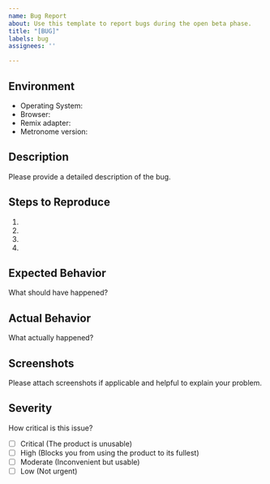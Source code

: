 ```yaml
---
name: Bug Report
about: Use this template to report bugs during the open beta phase.
title: "[BUG]"
labels: bug
assignees: ''

---
```


## Environment

- Operating System: 
- Browser:
- Remix adapter:
- Metronome version:

## Description

Please provide a detailed description of the bug.

## Steps to Reproduce

1. 
2. 
3. 
4. 

## Expected Behavior

What should have happened?

## Actual Behavior

What actually happened?

## Screenshots

Please attach screenshots if applicable and helpful to explain your problem.

## Severity

How critical is this issue? 
- [ ] Critical (The product is unusable)
- [ ] High (Blocks you from using the product to its fullest)
- [ ] Moderate (Inconvenient but usable)
- [ ] Low (Not urgent)
